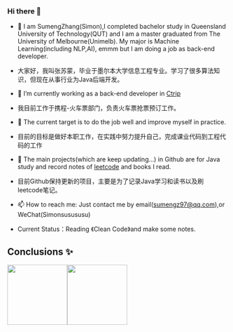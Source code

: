 ### Hi there 👋


- 🔭 I am SumengZhang(Simon),I completed bachelor study in Queensland University of Technology(QUT) and  I am a master graduated from The University of Melbourne(Unimelb). My major is Machine Learning(including NLP,AI), emmm but I am doing a job as back-end developer.
- 大家好，我叫张苏蒙，毕业于墨尔本大学信息工程专业。学习了很多算法知识，但现在从事行业为Java后端开发。
- 🌱 I’m currently working as a back-end developer in [Ctrip](https://ctrip.com/)
- 我目前工作于携程-火车票部门，负责火车票抢票预订工作。
- 👯 The current target is to do the job well and improve myself in practice.
- 目前的目标是做好本职工作，在实践中努力提升自己，完成课业代码到工程代码的工作
- 🤔 The main projects(which are keep updating...) in Github are for Java study and record notes of [leetcode](https://leetcode-cn.com/u/ma-jiang-3/) and books I read.
- 目前Github保持更新的项目，主要是为了记录Java学习和读书以及刷leetcode笔记。
- 📫 How to reach me: Just contact me by email(sumengz97@qq.com),or WeChat(Simonsusususu)

- Current Status：Reading 《Clean Code》and make some notes.
## Conclusions ✨
<img align="" height="137px" src="https://github-readme-stats.vercel.app/api?username=liyupi&hide_title=true&hide_border=true&show_icons=true&include_all_commits=true&line_height=21&bg_color=0,EC6C6C,FFD479,FFFC79,73FA79&theme=graywhite&locale=cn" /><img align="" height="137px" src="https://github-readme-stats.vercel.app/api/top-langs/?username=liyupi&hide_title=true&hide_border=true&layout=compact&bg_color=0,73FA79,73FDFF,D783FF&theme=graywhite&locale=cn" />
